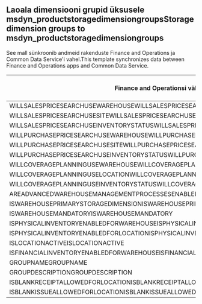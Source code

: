 ## <a name="storage-dimension-groups-to-msdyn_productstoragedimensiongroups"></a><span data-ttu-id="ae240-101">Laoala dimensiooni grupid üksusele msdyn_productstoragedimensiongroups</span><span class="sxs-lookup"><span data-stu-id="ae240-101">Storage dimension groups to msdyn_productstoragedimensiongroups</span></span>

<span data-ttu-id="ae240-102">See mall sünkroonib andmeid rakenduste Finance and Operations ja Common Data Service'i vahel.</span><span class="sxs-lookup"><span data-stu-id="ae240-102">This template synchronizes data between Finance and Operations apps and Common Data Service.</span></span>

<span data-ttu-id="ae240-103">Finance and Operationsi väli</span><span class="sxs-lookup"><span data-stu-id="ae240-103">Finance and Operations field</span></span> | <span data-ttu-id="ae240-104">Kaardi tüüp</span><span class="sxs-lookup"><span data-stu-id="ae240-104">Map type</span></span> | <span data-ttu-id="ae240-105">Muu Dynamics 365 väli</span><span class="sxs-lookup"><span data-stu-id="ae240-105">Other Dynamics 365 field</span></span> | <span data-ttu-id="ae240-106">Vaikeväärtus</span><span class="sxs-lookup"><span data-stu-id="ae240-106">Default value</span></span>
---|---|---|---
<span data-ttu-id="ae240-107">WILLSALESPRICESEARCHUSEWAREHOUSE</span><span class="sxs-lookup"><span data-stu-id="ae240-107">WILLSALESPRICESEARCHUSEWAREHOUSE</span></span> | >< | <span data-ttu-id="ae240-108">msdyn_willsalespricesearchusewarehouse</span><span class="sxs-lookup"><span data-stu-id="ae240-108">msdyn_willsalespricesearchusewarehouse</span></span> | 
<span data-ttu-id="ae240-109">WILLSALESPRICESEARCHUSESITE</span><span class="sxs-lookup"><span data-stu-id="ae240-109">WILLSALESPRICESEARCHUSESITE</span></span> | >< | <span data-ttu-id="ae240-110">msdyn_willsalespricesearchusesite</span><span class="sxs-lookup"><span data-stu-id="ae240-110">msdyn_willsalespricesearchusesite</span></span> | 
<span data-ttu-id="ae240-111">WILLSALESPRICESEARCHUSEINVENTORYSTATUS</span><span class="sxs-lookup"><span data-stu-id="ae240-111">WILLSALESPRICESEARCHUSEINVENTORYSTATUS</span></span> | >< | <span data-ttu-id="ae240-112">msdyn_willsalespricesearchuseinventorystatus</span><span class="sxs-lookup"><span data-stu-id="ae240-112">msdyn_willsalespricesearchuseinventorystatus</span></span> | 
<span data-ttu-id="ae240-113">WILLPURCHASEPRICESEARCHUSEWAREHOUSE</span><span class="sxs-lookup"><span data-stu-id="ae240-113">WILLPURCHASEPRICESEARCHUSEWAREHOUSE</span></span> | >< | <span data-ttu-id="ae240-114">msdyn_willpurchasepricesearchusewarehouse</span><span class="sxs-lookup"><span data-stu-id="ae240-114">msdyn_willpurchasepricesearchusewarehouse</span></span> | 
<span data-ttu-id="ae240-115">WILLPURCHASEPRICESEARCHUSESITE</span><span class="sxs-lookup"><span data-stu-id="ae240-115">WILLPURCHASEPRICESEARCHUSESITE</span></span> | >< | <span data-ttu-id="ae240-116">msdyn_willpurchasepricesearchusesite</span><span class="sxs-lookup"><span data-stu-id="ae240-116">msdyn_willpurchasepricesearchusesite</span></span> | 
<span data-ttu-id="ae240-117">WILLPURCHASEPRICESEARCHUSEINVENTORYSTATUS</span><span class="sxs-lookup"><span data-stu-id="ae240-117">WILLPURCHASEPRICESEARCHUSEINVENTORYSTATUS</span></span> | >< | <span data-ttu-id="ae240-118">msdyn_willpurchpricesearchuseinventstatus</span><span class="sxs-lookup"><span data-stu-id="ae240-118">msdyn_willpurchpricesearchuseinventstatus</span></span> | 
<span data-ttu-id="ae240-119">WILLCOVERAGEPLANNINGUSEWAREHOUSE</span><span class="sxs-lookup"><span data-stu-id="ae240-119">WILLCOVERAGEPLANNINGUSEWAREHOUSE</span></span> | >< | <span data-ttu-id="ae240-120">msdyn_willcoverageplanusewarehouse</span><span class="sxs-lookup"><span data-stu-id="ae240-120">msdyn_willcoverageplanusewarehouse</span></span> | 
<span data-ttu-id="ae240-121">WILLCOVERAGEPLANNINGUSELOCATION</span><span class="sxs-lookup"><span data-stu-id="ae240-121">WILLCOVERAGEPLANNINGUSELOCATION</span></span> | >< | <span data-ttu-id="ae240-122">msdyn_iscoverageplanenabledforlocation</span><span class="sxs-lookup"><span data-stu-id="ae240-122">msdyn_iscoverageplanenabledforlocation</span></span> | 
<span data-ttu-id="ae240-123">WILLCOVERAGEPLANNINGUSEINVENTORYSTATUS</span><span class="sxs-lookup"><span data-stu-id="ae240-123">WILLCOVERAGEPLANNINGUSEINVENTORYSTATUS</span></span> | >< | <span data-ttu-id="ae240-124">msdyn_willcoverageplanuseinventorystatus</span><span class="sxs-lookup"><span data-stu-id="ae240-124">msdyn_willcoverageplanuseinventorystatus</span></span> | 
<span data-ttu-id="ae240-125">AREADVANCEDWAREHOUSEMANAGEMENTPROCESSESENABLED</span><span class="sxs-lookup"><span data-stu-id="ae240-125">AREADVANCEDWAREHOUSEMANAGEMENTPROCESSESENABLED</span></span> | >< | <span data-ttu-id="ae240-126">msdyn_areadvancedwmprocessesenabled</span><span class="sxs-lookup"><span data-stu-id="ae240-126">msdyn_areadvancedwmprocessesenabled</span></span> | 
<span data-ttu-id="ae240-127">ISWAREHOUSEPRIMARYSTORAGEDIMENSION</span><span class="sxs-lookup"><span data-stu-id="ae240-127">ISWAREHOUSEPRIMARYSTORAGEDIMENSION</span></span> | >< | <span data-ttu-id="ae240-128">msdyn_iswarehouseprimarystoragedimension</span><span class="sxs-lookup"><span data-stu-id="ae240-128">msdyn_iswarehouseprimarystoragedimension</span></span> | 
<span data-ttu-id="ae240-129">ISWAREHOUSEMANDATORY</span><span class="sxs-lookup"><span data-stu-id="ae240-129">ISWAREHOUSEMANDATORY</span></span> | >< | <span data-ttu-id="ae240-130">msdyn_iswarehousemandatory</span><span class="sxs-lookup"><span data-stu-id="ae240-130">msdyn_iswarehousemandatory</span></span> | 
<span data-ttu-id="ae240-131">ISPHYSICALINVENTORYENABLEDFORWAREHOUSE</span><span class="sxs-lookup"><span data-stu-id="ae240-131">ISPHYSICALINVENTORYENABLEDFORWAREHOUSE</span></span> | >< | <span data-ttu-id="ae240-132">msdyn_isphysicalinventoryenabledforwarehouse</span><span class="sxs-lookup"><span data-stu-id="ae240-132">msdyn_isphysicalinventoryenabledforwarehouse</span></span> | 
<span data-ttu-id="ae240-133">ISPHYSICALINVENTORYENABLEDFORLOCATION</span><span class="sxs-lookup"><span data-stu-id="ae240-133">ISPHYSICALINVENTORYENABLEDFORLOCATION</span></span> | >< | <span data-ttu-id="ae240-134">msdyn_isphysicalinventoryenabledforlocation</span><span class="sxs-lookup"><span data-stu-id="ae240-134">msdyn_isphysicalinventoryenabledforlocation</span></span> | 
<span data-ttu-id="ae240-135">ISLOCATIONACTIVE</span><span class="sxs-lookup"><span data-stu-id="ae240-135">ISLOCATIONACTIVE</span></span> | >< | <span data-ttu-id="ae240-136">msdyn_islocationactive</span><span class="sxs-lookup"><span data-stu-id="ae240-136">msdyn_islocationactive</span></span> | 
<span data-ttu-id="ae240-137">ISFINANCIALINVENTORYENABLEDFORWAREHOUSE</span><span class="sxs-lookup"><span data-stu-id="ae240-137">ISFINANCIALINVENTORYENABLEDFORWAREHOUSE</span></span> | >< | <span data-ttu-id="ae240-138">msdyn_isfinancialinventoryenabledforwarehouse</span><span class="sxs-lookup"><span data-stu-id="ae240-138">msdyn_isfinancialinventoryenabledforwarehouse</span></span> | 
<span data-ttu-id="ae240-139">GROUPNAME</span><span class="sxs-lookup"><span data-stu-id="ae240-139">GROUPNAME</span></span> | = | <span data-ttu-id="ae240-140">msdyn_groupname</span><span class="sxs-lookup"><span data-stu-id="ae240-140">msdyn_groupname</span></span> | 
<span data-ttu-id="ae240-141">GROUPDESCRIPTION</span><span class="sxs-lookup"><span data-stu-id="ae240-141">GROUPDESCRIPTION</span></span> | = | <span data-ttu-id="ae240-142">msdyn_groupdescription</span><span class="sxs-lookup"><span data-stu-id="ae240-142">msdyn_groupdescription</span></span> | 
<span data-ttu-id="ae240-143">ISBLANKRECEIPTALLOWEDFORLOCATION</span><span class="sxs-lookup"><span data-stu-id="ae240-143">ISBLANKRECEIPTALLOWEDFORLOCATION</span></span> | >< | <span data-ttu-id="ae240-144">msdyn_isblankreceiptallowedforlocation</span><span class="sxs-lookup"><span data-stu-id="ae240-144">msdyn_isblankreceiptallowedforlocation</span></span> | 
<span data-ttu-id="ae240-145">ISBLANKISSUEALLOWEDFORLOCATION</span><span class="sxs-lookup"><span data-stu-id="ae240-145">ISBLANKISSUEALLOWEDFORLOCATION</span></span> | >< | <span data-ttu-id="ae240-146">msdyn_isblankissueallowedforlocation</span><span class="sxs-lookup"><span data-stu-id="ae240-146">msdyn_isblankissueallowedforlocation</span></span> | 
